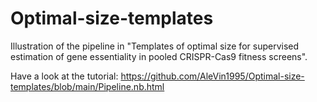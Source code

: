 # Optimal-size-templates

Illustration of the pipeline in "Templates of optimal size for supervised estimation of gene essentiality in pooled CRISPR-Cas9 fitness screens".

Have a look at the tutorial: https://github.com/AleVin1995/Optimal-size-templates/blob/main/Pipeline.nb.html
